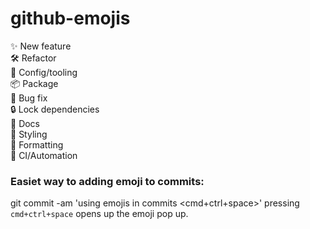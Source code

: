 # github-emojis

✨ New feature  
🛠 Refactor  
🔧 Config/tooling  
📦 Package  
🐛 Bug fix  
🔒 Lock dependencies  
📝 Docs  
💄 Styling  
💅 Formatting  
🤖 CI/Automation  

### Easiet way to adding emoji to commits:
git commit -am 'using emojis in commits <cmd+ctrl+space>'
pressing `cmd+ctrl+space` opens up the emoji pop up.
